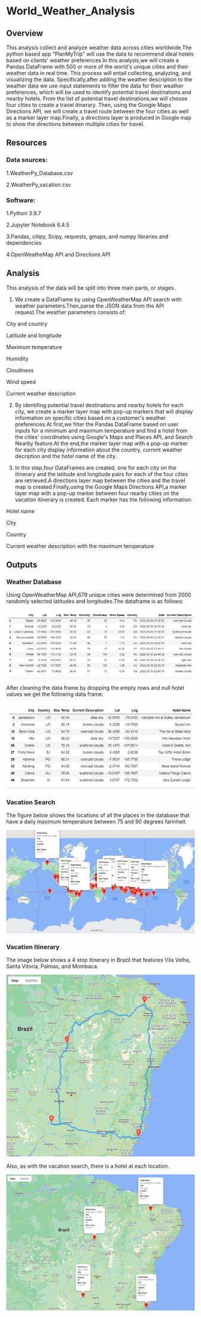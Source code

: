 # World_Weather_Analysis
## Overview
This analysis collect and analyze weather data across cities worldwide.The python based app "PlanMyTrip" will use the data to recommend ideal hotels based on clients' weather preferences.In this analysis,we will create a Pandas DataFrame with 500 or more of the world's unique cities and their weather data in real time. This process will entail collecting, analyzing, and visualizing the data.
Specifically,after adding the weather description to the weather data we use input statements to filter the data for their weather preferences, which will be used to identify potential travel destinations and nearby hotels. From the list of potential travel destinations,we will choose four cities to create a travel itinerary. Then, using the Google Maps Directions API, we will create a travel route between the four cities as well as a marker layer map.Finally, a directions layer is produced in Google map to show the directions between multiple cities for travel.

## Resources
### Data sources:

1.WeatherPy_Database.csv

2.WeatherPy_vacation.csv

### Software:

1.Python 3.9.7

2.Jupyter Notebook 6.4.5

3.Pandas, citipy, Scipy, requests, gmaps, and numpy libraries and dependencies

4.OpenWeatheMap API and Directions API

## Analysis

This analysis of the data will be split into three main parts, or stages.

1. We create a DataFrame by using OpenWeatherMap API search with weather parameters.Then,parse the JSON data from the API request.The weather parameters consists of:

City and country

Latitude and longitude

Maximum temperature

Humidity

Cloudiness

Wind speed

Current weather description

2. By identifing potential travel destinations and nearby hotels for each city, we create a marker layer map with pop-up markers that will display information on specific cities based on a customer's weather preferences.At first,we filter the Pandas DataFrame based on user inputs for a minimum and maximum temperature and find a hotel from the cities' coordinates using Google's Maps and Places API, and Search Nearby feature.At the end,the marker layer map with a pop-up marker for each city display information about the country, current weather decription and the hotel name of the city.

3. In this step,four DataFrames are created, one for each city on the itinerary and the latitude and longitude pairs for each of the four cities are retrieved.A directions layer map between the cities and the travel map is created.Finally,using the Google Maps Directions API,a marker layer map with a pop-up marker between four nearby cities on the vacation itinerary is created. Each marker has the following information:

Hotel name

City

Country

Current weather description with the maximum temperature

## Outputs

### Weather Database

Using OpenWeatherMap API,679 unique cities were determined from 2000 randomly selected latitudes and longitudes.The dataframe is as follows:

![](https://github.com/akthersr/World_Weather_Analysis/blob/main/Weather_Database/current%20weather.png)

After cleaning the data frame by dropping the empty rows and null hotel values we get the following data frame:

![](https://github.com/akthersr/World_Weather_Analysis/blob/main/Weather_Database/hotel%20name.png)

### Vacation Search

The figure below shows the locations of all the places in the database that have a daily maximum temperature between 75 and 90 degrees farinheit.

![](https://github.com/akthersr/World_Weather_Analysis/blob/main/Vacation_Search/WeatherPy_vacation_map.png)


### Vacation Itinerary

The image below shows a 4 stop itinerary in Brazil that features Vila Velha, Santa Vitoria, Palmas, and Mombaca.

![](https://github.com/akthersr/World_Weather_Analysis/blob/main/Vacation_Itinerary/WeatherPy_travel_map.png)


Also, as with the vacation search, there is a hotel at each location.

![](https://github.com/akthersr/World_Weather_Analysis/blob/main/Vacation_Itinerary/WeatherPy_travel_map_markers.png)











